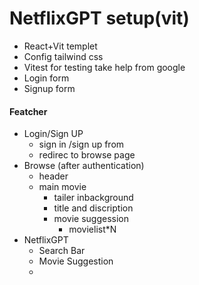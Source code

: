 # NetflixGPT setup(vit)

- React+Vit templet
- Config tailwind css
- Vitest for testing take help from google
- Login form
- Signup form

#### Featcher

- Login/Sign UP
  - sign in /sign up from
  - redirec to browse page
- Browse (after authentication)
  - header
  - main movie
    - tailer inbackground
    - title and discription
    - movie suggession
      - movielist\*N
- NetflixGPT
  - Search Bar
  - Movie Suggestion
  -
